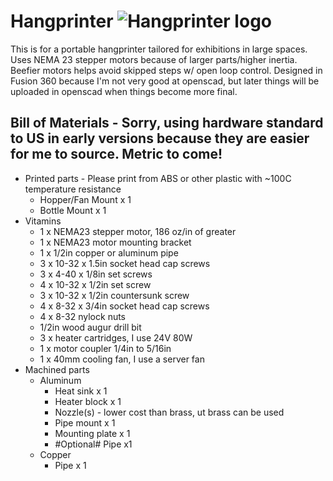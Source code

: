 Hangprinter ![Hangprinter logo](https://vitana.se/opr3d/tbear/bilder/logo_blue_50.png)
===========

This is for a portable hangprinter tailored for exhibitions in large spaces.
Uses NEMA 23 stepper motors because of larger parts/higher inertia. Beefier motors helps avoid skipped steps w/ open loop control.
Designed in Fusion 360 because I'm not very good at openscad, but later things will be uploaded in openscad when things become more final.

Bill of Materials - Sorry, using hardware standard to US in early versions because they are easier for me to source. Metric to come!
----------------

  * Printed parts - Please print from ABS or other plastic with ~100C temperature resistance
    * Hopper/Fan Mount x 1
    * Bottle Mount x 1
  * Vitamins
    * 1 x NEMA23 stepper motor, 186 oz/in of greater
    * 1 x NEMA23 motor mounting bracket
    * 1 x 1/2in copper or aluminum pipe
    * 3 x 10-32 x 1.5in socket head cap screws
    * 3 x 4-40 x 1/8in set screws
    * 4 x 10-32 x 1/2in set screw
    * 3 x 10-32 x 1/2in countersunk screw
    * 4 x 8-32 x 3/4in socket head cap screws
    * 4 x 8-32 nylock nuts
    * 1/2in wood augur drill bit
    * 3 x heater cartridges, I use 24V 80W
    * 1 x motor coupler 1/4in to 5/16in
    * 1 x 40mm cooling fan, I use a server fan
  * Machined parts
    * Aluminum
      * Heat sink x 1
      * Heater block x 1
      * Nozzle(s) - lower cost than brass, ut brass can be used
      * Pipe mount x 1
      * Mounting plate x 1
      * #Optional# Pipe x1
    * Copper
      * Pipe x 1
